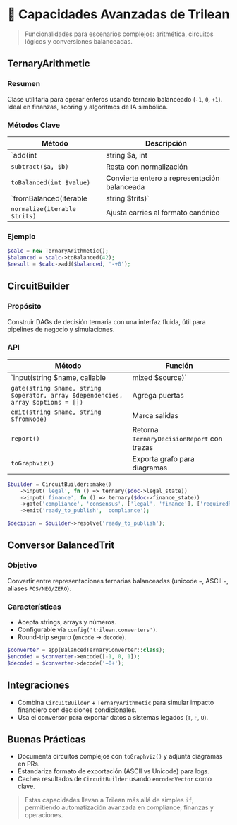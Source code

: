 # 🧮 Capacidades Avanzadas de Trilean

> Funcionalidades para escenarios complejos: aritmética, circuitos lógicos y conversiones balanceadas.

## TernaryArithmetic
### Resumen
Clase utilitaria para operar enteros usando ternario balanceado (`-1`, `0`, `+1`). Ideal en finanzas, scoring y algoritmos de IA simbólica.

### Métodos Clave
| Método | Descripción |
| --- | --- |
| `add(int|string $a, int|string $b)` | Suma valores balanceados (arrays o strings) |
| `subtract($a, $b)` | Resta con normalización |
| `toBalanced(int $value)` | Convierte entero a representación balanceada |
| `fromBalanced(iterable|string $trits)` | Vuelve a entero |
| `normalize(iterable $trits)` | Ajusta carries al formato canónico |

### Ejemplo
```php
$calc = new TernaryArithmetic();
$balanced = $calc->toBalanced(42);
$result = $calc->add($balanced, '-+0');
```

## CircuitBuilder
### Propósito
Construir DAGs de decisión ternaria con una interfaz fluida, útil para pipelines de negocio y simulaciones.

### API
| Método | Función |
| --- | --- |
| `input(string $name, callable|mixed $source)` | Define entradas |
| `gate(string $name, string $operator, array $dependencies, array $options = [])` | Agrega puertas |
| `emit(string $name, string $fromNode)` | Marca salidas |
| `report()` | Retorna `TernaryDecisionReport` con trazas |
| `toGraphviz()` | Exporta grafo para diagramas |

```php
$builder = CircuitBuilder::make()
    ->input('legal', fn () => ternary($doc->legal_state))
    ->input('finance', fn () => ternary($doc->finance_state))
    ->gate('compliance', 'consensus', ['legal', 'finance'], ['requiredRatio' => 0.6])
    ->emit('ready_to_publish', 'compliance');

$decision = $builder->resolve('ready_to_publish');
```

## Conversor BalancedTrit
### Objetivo
Convertir entre representaciones ternarias balanceadas (unicode `−`, ASCII `-`, aliases `POS/NEG/ZERO`).

### Características
- Acepta strings, arrays y números.
- Configurable vía `config('trilean.converters')`.
- Round-trip seguro (`encode` -> `decode`).

```php
$converter = app(BalancedTernaryConverter::class);
$encoded = $converter->encode([-1, 0, 1]);
$decoded = $converter->decode('−0+');
```

## Integraciones
- Combina `CircuitBuilder` + `TernaryArithmetic` para simular impacto financiero con decisiones condicionales.
- Usa el conversor para exportar datos a sistemas legados (`T`, `F`, `U`).

## Buenas Prácticas
- Documenta circuitos complejos con `toGraphviz()` y adjunta diagramas en PRs.
- Estandariza formato de exportación (ASCII vs Unicode) para logs.
- Cachea resultados de `CircuitBuilder` usando `encodedVector` como clave.

> Estas capacidades llevan a Trilean más allá de simples `if`, permitiendo automatización avanzada en compliance, finanzas y operaciones.
